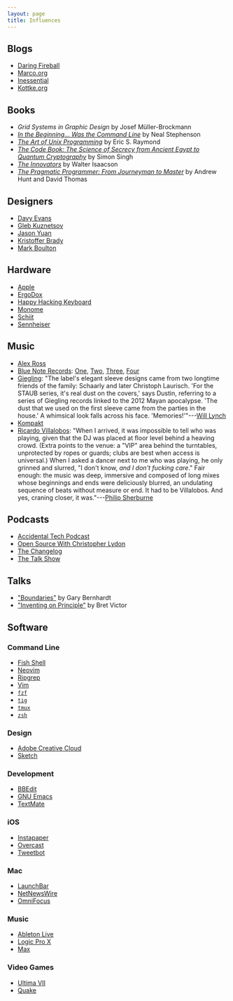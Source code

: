 ```yaml
---
layout: page
title: Influences
---
```


## Blogs

* [Daring Fireball](https://daringfireball.net/)
* [Marco.org](https://marco.org/)
* [Inessential](http://inessential.com/)
* [Kottke.org](https://www.kottke.org)

## Books

* *Grid Systems in Graphic Design* by Josef Müller-Brockmann
* [*In the Beginning... Was the Command Line*](https://en.wikipedia.org/wiki/In_the_Beginning..._Was_the_Command_Line) by Neal Stephenson
* [*The Art of Unix Programming*](https://en.wikipedia.org/wiki/The_Art_of_Unix_Programming) by Eric S. Raymond
* [*The Code Book: The Science of Secrecy from Ancient Egypt to Quantum Cryptography*](https://en.wikipedia.org/wiki/The_Code_Book) by Simon Singh
* [*The Innovators*](https://en.wikipedia.org/wiki/The_Innovators_(book)) by Walter Isaacson
* [*The Pragmatic Programmer: From Journeyman to Master*](https://en.wikipedia.org/wiki/The_Pragmatic_Programmer) by Andrew Hunt and David Thomas

## Designers

* [Davy Evans](https://www.davyevans.co.uk)
* [Gleb Kuznetsov](https://twitter.com/glebich)
* [Jason Yuan](https://jasonyuan.design)
* [Kristoffer Brady](https://twitter.com/kristofferbrady)
* [Mark Boulton](https://twitter.com/markboulton)

## Hardware

* [Apple](https://www.apple.com/)
* [ErgoDox](https://www.ergodox.io/)
* [Happy Hacking Keyboard](https://en.wikipedia.org/wiki/Happy_Hacking_Keyboard)
* [Monome](https://monome.org/)
* [Schiit](http://schiit.com/)
* [Sennheiser](https://en-us.sennheiser.com/)

## Music

* [Alex Ross](https://en.wikipedia.org/wiki/Alex_Ross_(music_critic))
* [Blue Note Records](https://en.wikipedia.org/wiki/Blue_note): [One][Dialogue], [Two][Lunch], [Three][Departure], [Four][Unity]
* [Giegling](https://www.giegling.net/): "The label's elegant sleeve designs came from two longtime friends of the family: Schaarly and later Christoph Laurisch. 'For the STAUB series, it's real dust on the covers,' says Dustin, referring to a series of Giegling records linked to the 2012 Mayan apocalypse. 'The dust that we used on the first sleeve came from the parties in the house.' A whimsical look falls across his face. 'Memories!'"---[Will Lynch](https://www.residentadvisor.net/features/2292)
* [Kompakt](https://kompakt.fm/)
* [Ricardo Villalobos](https://en.wikipedia.org/wiki/Ricardo_Villalobos): "When I arrived, it was impossible to tell who was playing, given that the DJ was placed at floor level behind a heaving crowd. (Extra points to the venue: a "VIP" area behind the turntables, unprotected by ropes or guards; clubs are best when access is universal.) When I asked a dancer next to me who was playing, he only grinned and slurred, "I don't know, *and I don't fucking care*." Fair enough: the music was deep, immersive and composed of long mixes whose beginnings and ends were deliciously blurred, an undulating sequence of beats without measure or end. It had to be Villalobos. And yes, craning closer, it was."---[Philip Sherburne](https://pitchfork.com/features/techno/6785-techno/)

[Dialogue]: https://en.wikipedia.org/wiki/Dialogue_(Bobby_Hutcherson_album) '"Dialogue" by Bobby Hutcherson'
[Lunch]: https://en.wikipedia.org/wiki/Out_to_Lunch! '"Out to Lunch" by Eric Dolphy'
[Departure]: https://en.wikipedia.org/wiki/Point_of_Departure_(Andrew_Hill_album) '"Point of Departure" by Andrew Hill'
[Unity]: https://en.wikipedia.org/wiki/Unity_(Larry_Young_album) '"Unity" by Larry Young'

## Podcasts

* [Accidental Tech Podcast](http://atp.fm/)
* [Open Source With Christopher Lydon](http://radioopensource.org/)
* [The Changelog](https://changelog.com/)
* [The Talk Show](https://daringfireball.net/thetalkshow/)

## Talks

* ["Boundaries"]([Boundaries](https://www.destroyallsoftware.com/talks/boundaries)) by Gary Bernhardt
* ["Inventing on Principle"](https://vimeo.com/36579366) by Bret Victor

## Software

### Command Line

* [Fish Shell](https://fishshell.com/)
* [Neovim](https://neovim.io/)
* [Ripgrep](https://github.com/BurntSushi/ripgrep)
* [Vim](https://www.vim.org/)
* [`fzf`](https://github.com/junegunn/fzf)
* [`tig`](https://github.com/jonas/tig)
* [`tmux`](https://github.com/tmux/tmux)
* [`zsh`](https://www.zsh.org/)

### Design

* [Adobe Creative Cloud](https://www.adobe.com/creativecloud.html)
* [Sketch](https://www.sketch.com/)

### Development

* [BBEdit](https://www.barebones.com/products/bbedit/index.html)
* [GNU Emacs](https://www.gnu.org/software/emacs/)
* [TextMate](https://macromates.com/)

### iOS

* [Instapaper](https://www.instapaper.com/u)
* [Overcast](https://overcast.fm/podcasts)
* [Tweetbot](https://tapbots.com/tweetbot/)

### Mac

* [LaunchBar](https://obdev.at/products/launchbar/index.html)
* [NetNewsWire](http://netnewswireapp.com/)
* [OmniFocus](https://www.omnigroup.com/omnifocus)

### Music

* [Ableton Live](https://www.ableton.com/)
* [Logic Pro X](https://www.apple.com/logic-pro/)
* [Max](https://cycling74.com/)

### Video Games

* [Ultima VII](https://en.wikipedia.org/wiki/Ultima_VII:_The_Black_Gate)
* [Quake](https://en.wikipedia.org/wiki/Quake_(video_game))

